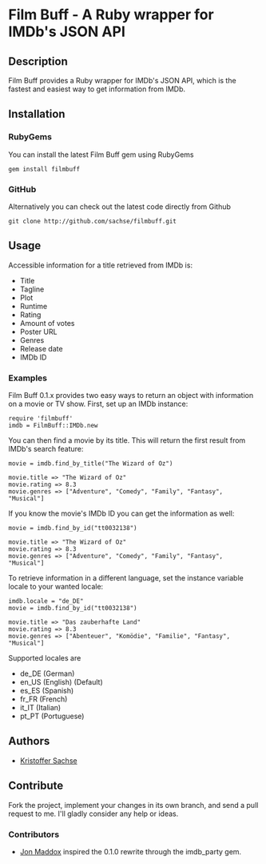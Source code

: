 # Film Buff - A Ruby wrapper for IMDb's JSON API

## Description

Film Buff provides a Ruby wrapper for IMDb's JSON API, which is the fastest and easiest way to get information from IMDb.

## Installation

### RubyGems

You can install the latest Film Buff gem using RubyGems

    gem install filmbuff

### GitHub

Alternatively you can check out the latest code directly from Github

    git clone http://github.com/sachse/filmbuff.git

## Usage

Accessible information for a title retrieved from IMDb is:

- Title
- Tagline
- Plot
- Runtime
- Rating
- Amount of votes
- Poster URL
- Genres
- Release date
- IMDb ID

### Examples

Film Buff 0.1.x provides two easy ways to return an object with information on a movie or TV show. First, set up an IMDb instance:

    require 'filmbuff'
    imdb = FilmBuff::IMDb.new

You can then find a movie by its title. This will return the first result from IMDb's search feature:

    movie = imdb.find_by_title("The Wizard of Oz")
    
    movie.title => "The Wizard of Oz"
    movie.rating => 8.3
    movie.genres => ["Adventure", "Comedy", "Family", "Fantasy", "Musical"]

If you know the movie's IMDb ID you can get the information as well:

    movie = imdb.find_by_id("tt0032138")
    
    movie.title => "The Wizard of Oz"
    movie.rating => 8.3
    movie.genres => ["Adventure", "Comedy", "Family", "Fantasy", "Musical"]

To retrieve information in a different language, set the instance variable locale to your wanted locale:

    imdb.locale = "de_DE"
    movie = imdb.find_by_id("tt0032138")
    
    movie.title => "Das zauberhafte Land"
    movie.rating => 8.3
    movie.genres => ["Abenteuer", "Komödie", "Familie", "Fantasy", "Musical"]

Supported locales are

- de_DE (German)
- en_US (English) (Default)
- es_ES (Spanish)
- fr_FR (French)
- it_IT (Italian)
- pt_PT (Portuguese)

## Authors

* [Kristoffer Sachse](https://github.com/sachse)

## Contribute

Fork the project, implement your changes in its own branch, and send
a pull request to me. I'll gladly consider any help or ideas.

### Contributors
- [Jon Maddox](https://github.com/maddox) inspired the 0.1.0 rewrite through the imdb_party gem.
